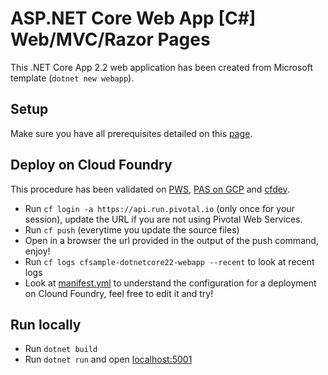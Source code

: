 # ASP.NET Core Web App [C#] Web/MVC/Razor Pages

This .NET Core App 2.2 web application has been created from Microsoft template (`dotnet new webapp`).

## Setup

Make sure you have all prerequisites detailed on this [page](../../../docs/prerequisites.md).

## Deploy on Cloud Foundry

This procedure has been validated on [PWS](https://run.pivotal.io/), [PAS on GCP](https://cloud.google.com/solutions/cloud-foundry-on-gcp)
and [cfdev](https://github.com/cloudfoundry-incubator/cfdev).

* Run `cf login -a https://api.run.pivotal.io` (only once for your session), update the URL if you are not using Pivotal Web Services.
* Run `cf push` (everytime you update the source files)
* Open in a browser the url provided in the output of the push command, enjoy!
* Run `cf logs cfsample-dotnetcore22-webapp --recent` to look at recent logs
* Look at [manifest.yml](manifest.yml) to understand the configuration for a deployment on Clound Foundry, feel free to edit it and try!

## Run locally

* Run `dotnet build`
* Run `dotnet run` and open [localhost:5001](https://localhost:5001/)
